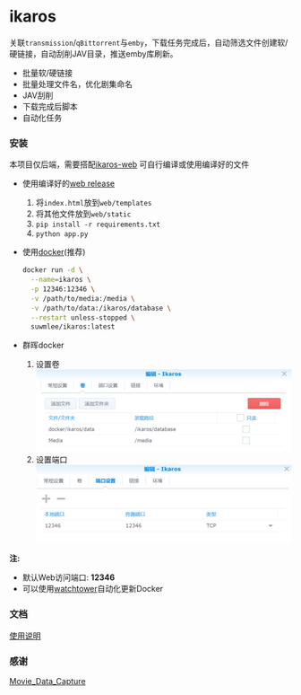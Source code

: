 
# ikaros

关联`transmission`/`qBittorrent`与`emby`，下载任务完成后，自动筛选文件创建软/硬链接，自动刮削JAV目录，推送emby库刷新。

- 批量软/硬链接
- 批量处理文件名，优化剧集命名
- JAV刮削
- 下载完成后脚本
- 自动化任务

### 安装

本项目仅后端，需要搭配[ikaros-web](https://github.com/Suwmlee/ikaros-web)
可自行编译或使用编译好的文件

- 使用编译好的[web  release](https://github.com/Suwmlee/ikaros-web/tree/release)
  1. 将`index.html`放到`web/templates`
  2. 将其他文件放到`web/static`
  3. `pip install -r requirements.txt`
  4. `python app.py`

- 使用[docker](https://registry.hub.docker.com/r/suwmlee/ikaros)(推荐)
    ```sh
    docker run -d \
      --name=ikaros \
      -p 12346:12346 \
      -v /path/to/media:/media \
      -v /path/to/data:/ikaros/database \
      --restart unless-stopped \
      suwmlee/ikaros:latest
    ```

- 群晖docker
  1. 设置卷
    ![path](docs/imgs/path.png)
  2. 设置端口
    ![port](docs/imgs/port.png)


__注:__ 
- 默认Web访问端口:  __12346__
- 可以使用[watchtower](https://hub.docker.com/r/containrrr/watchtower)自动化更新Docker

### 文档

[使用说明](docs/intro.md)

### 感谢

[Movie_Data_Capture](https://github.com/yoshiko2/Movie_Data_Capture)
